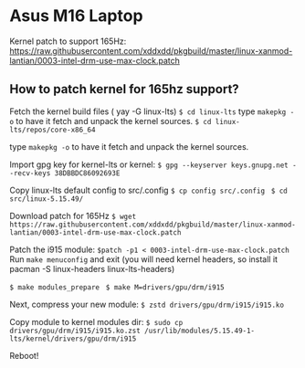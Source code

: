 # Asus M16 Laptop

Kernel patch to support 165Hz:
https://raw.githubusercontent.com/xddxdd/pkgbuild/master/linux-xanmod-lantian/0003-intel-drm-use-max-clock.patch

## How to patch kernel for 165hz support?

Fetch the kernel build files ( yay -G linux-lts)
`$ cd linux-lts`
type `makepkg -o` to have it fetch and unpack the kernel sources.
`$ cd linux-lts/repos/core-x86_64`


type `makepkg -o` to have it fetch and unpack the kernel sources. 

Import gpg key for kernel-lts or kernel:
`$ gpg --keyserver keys.gnupg.net --recv-keys 38DBBDC86092693E`


Copy linux-lts default config to src/.config
`$ cp config src/.config `
`$ cd src/linux-5.15.49/ `
 
Download patch for 165Hz
`$ wget https://raw.githubusercontent.com/xddxdd/pkgbuild/master/linux-xanmod-lantian/0003-intel-drm-use-max-clock.patch`

Patch the i915 module:
`$patch -p1 < 0003-intel-drm-use-max-clock.patch`
Run `make menuconfig` and exit  (you will need kernel headers, so install it pacman -S linux-headers linux-lts-headers)

`$ make modules_prepare `
`$ make M=drivers/gpu/drm/i915`

Next, compress your new module:
`$ zstd drivers/gpu/drm/i915/i915.ko`

Copy module to kernel modules dir:
`$ sudo cp drivers/gpu/drm/i915/i915.ko.zst /usr/lib/modules/5.15.49-1-lts/kernel/drivers/gpu/drm/i915`

Reboot!
